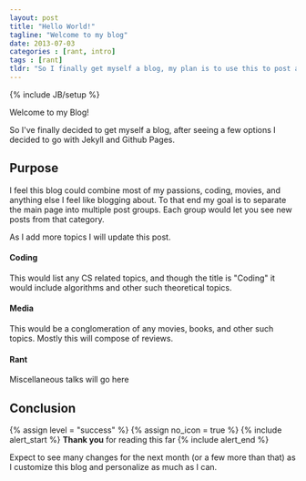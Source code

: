 ```yaml
---
layout: post
title: "Hello World!"
tagline: "Welcome to my blog"
date: 2013-07-03
categories : [rant, intro]
tags : [rant]
tldr: "So I finally get myself a blog, my plan is to use this to post about both coding and my other passions. But mostly I expect to see code related posts."
---
```

{% include JB/setup %}

Welcome to my Blog!

So I've finally decided to get myself a blog, after seeing a few options I decided to go with Jekyll and Github Pages.


## Purpose

I feel this blog could combine most of my passions, coding, movies, and anything else I feel like blogging about. To that end my goal is to separate the main page into multiple post groups. Each group would let you see new posts from that category.

As I add more topics I will update this post.


#### Coding

This would list any CS related topics, and though the title is "Coding" it would include algorithms and other such theoretical topics.


#### Media

This would be a conglomeration of any movies, books, and other such topics. Mostly this will compose of reviews.

#### Rant

Miscellaneous talks will go here


## Conclusion

{% assign level = "success" %}
{% assign no_icon = true %}
{% include alert_start %}
  <strong>Thank you</strong> for reading this far
{% include alert_end %}

Expect to see many changes for the next month (or a few more than that) as I customize this blog and personalize as much as I can.




